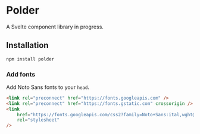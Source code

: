 # Polder

A Svelte component library in progress.

## Installation

```sh
npm install polder
```

### Add fonts

Add Noto Sans fonts to your `head`.

```html
<link rel="preconnect" href="https://fonts.googleapis.com" />
<link rel="preconnect" href="https://fonts.gstatic.com" crossorigin />
<link
	href="https://fonts.googleapis.com/css2?family=Noto+Sans:ital,wght@0,300;0,400;0,500;0,600;1,300;1,400&display=swap"
	rel="stylesheet"
/>
```
